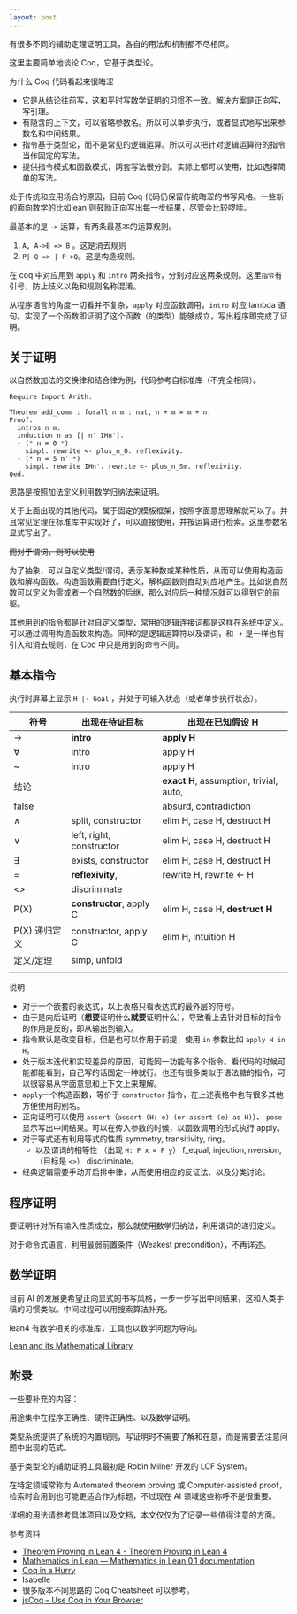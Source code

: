 ```yaml
---
layout: post
---
```




有很多不同的辅助定理证明工具，各自的用法和机制都不尽相同。

这里主要简单地谈论 Coq，它基于类型论。

为什么 Coq 代码看起来很晦涩
- 它是从结论往前写，这和平时写数学证明的习惯不一致。解决方案是正向写，写引理。
- 有隐含的上下文，可以省略参数名。所以可以单步执行，或者显式地写出来参数名和中间结果。
- 指令基于类型论，而不是常见的逻辑运算。所以可以把针对逻辑运算符的指令当作固定的写法。
- 提供指令模式和函数模式，两套写法很分割。实际上都可以使用，比如选择简单的写法。


处于传统和应用场合的原因，目前 Coq 代码仍保留传统晦涩的书写风格。一些新的面向数学的比如lean 则鼓励正向写出每一步结果，尽管会比较啰嗦。


最基本的是 `->` 运算，有两条最基本的运算规则。
1. `A, A->B => B` 。这是消去规则
2. `P|-Q => |-P->Q`。这是构造规则。


在 coq 中对应用到 `apply` 和 `intro` 两条指令，分别对应这两条规则。这里`指令`有引号，防止歧义以免和规则名称混淆。

从程序语言的角度一切看并不复杂，`apply` 对应函数调用，`intro` 对应 lambda 语句。实现了一个函数即证明了这个函数（的类型）能够成立，写出程序即完成了证明。

## 关于证明


以自然数加法的交换律和结合律为例，代码参考自标准库（不完全相同）。

```Coq
Require Import Arith.

Theorem add_comm : forall n m : nat, n + m = m + n.
Proof.
  intros n m.
  induction n as [| n' IHn'].
  - (* n = 0 *)
    simpl. rewrite <- plus_n_O. reflexivity.
  - (* n = S n' *)
    simpl. rewrite IHn'. rewrite <- plus_n_Sm. reflexivity.
Qed.
```

思路是按照加法定义利用数学归纳法来证明。

关于上面出现的其他代码，属于固定的模板框架，按照字面意思理解就可以了。并且常见定理在标准库中实现好了，可以直接使用，并按运算进行检索。这里参数名显式写出了。

~~而对于谓词，则可以使用~~

为了抽象，可以自定义类型/谓词，表示某种数或某种性质，从而可以使用构造函数和解构函数。构造函数需要自行定义，解构函数则自动对应地产生。比如说自然数可以定义为零或者一个自然数的后继，那么对应后一种情况就可以得到它的前驱。

其他用到的指令都是针对自定义类型，常用的逻辑连接词都是这样在系统中定义。可以通过调用构造函数来构造。同样的是逻辑运算符以及谓词，和 -> 是一样也有引入和消去规则，在 Coq 中只是用到的命令不同。

## 基本指令

执行时屏幕上显示 `H |- Goal` ，并处于可输入状态（或者单步执行状态）。

| 符号        | 出现在待证目标                  | 出现在已知假设 H                               |
| --------- | ------------------------ | --------------------------------------- |
| ->        | **intro**                | **apply H**                             |
| $\forall$ | intro                    | apply H                                 |
| ~         | intro                    | apply H                                 |
| 结论        |                          | **exact H**, assumption, trivial, auto, |
| false     |                          | absurd, contradiction                   |
| $\land$   | split, constructor       | elim H, case H, destruct H              |
| $\lor$    | left, right, constructor | elim H, case H, destruct H              |
| $\exists$ | exists, constructor      | elim H, case H, destruct H              |
| =         | **reflexivity**,         | rewrite H, rewrite <- H                 |
| <>        | discriminate             |                                         |
| P(X)      | **constructor**, apply C | elim H, case H, **destruct H**          |
| P(X) 递归定义 | constructor, apply C     | elim H, intuition H                     |
| 定义/定理     | simp, unfold             |                                         |
|           |                          |                                         |

说明
- 对于一个嵌套的表达式，以上表格只看表达式的最外层的符号。
- 由于是向后证明（**想要**证明什么**就要**证明什么），导致看上去针对目标的指令的作用是反的，即从输出到输入。
- 指令默认是改变目标，但是也可以作用于前提，使用 `in` 参数比如 `apply H in H`。
- 处于版本迭代和实现差异的原因，可能同一功能有多个指令。看代码的时候可能都能看到，自己写的话固定一种就行。也还有很多类似于语法糖的指令，可以很容易从字面意思和上下文上来理解。
- `apply`一个构造函数，等价于 `constructor` 指令，在上述表格中也有很多其他方便使用的别名。
- 正向证明可以使用 `assert`（`assert (H: e) (or assert (e) as H)`）、 `pose` 显示写出中间结果。可以在传入参数的时候，以函数调用的形式执行 apply。
- 对于等式还有利用等式的性质 symmetry, transitivity, ring。
	- 以及谓词的相等性 （出现 `H: P x = P y`） f_equal, injection,inversion, （目标是 `<>`） discriminate。
- 经典逻辑需要手动开启排中律，从而使用相应的反证法、以及分类讨论。



## 程序证明

要证明针对所有输入性质成立，那么就使用数学归纳法，利用谓词的递归定义。

对于命令式语言，利用最弱前置条件（Weakest precondition），不再详述。


## 数学证明


目前 AI 的发展更希望正向显式的书写风格，一步一步写出中间结果，这和人类手稿的习惯类似。中间过程可以用搜索算法补充。

lean4 有数学相关的标准库，工具也以数学问题为导向。

[Lean and its Mathematical Library](https://leanprover-community.github.io/)

## 附录

一些要补充的内容：

用途集中在程序正确性、硬件正确性、以及数学证明。

类型系统提供了系统的内置规则，写证明时不需要了解和在意，而是需要去注意问题中出现的范式。

基于类型论的辅助证明工具最初是 Robin Milner 开发的 LCF System。

在特定领域常称为 Automated theorem proving 或 Computer-assisted proof，检索时会用到也可能更适合作为标题，不过现在 AI 领域这些称呼不是很重要。

详细的用法请参考具体项目以及文档，本文仅仅为了记录一些值得注意的方面。

参考资料
- [Theorem Proving in Lean 4 - Theorem Proving in Lean 4](https://lean-lang.org/theorem_proving_in_lean4/)
- [Mathematics in Lean — Mathematics in Lean 0.1 documentation](https://leanprover-community.github.io/mathematics_in_lean/index.html)
- [Coq in a Hurry](https://inria.hal.science/inria-00001173/en/)
- Isabelle
- 很多版本不同思路的 Coq Cheatsheet 可以参考。
- [jsCoq – Use Coq in Your Browser](https://coq.vercel.app/)


<!--

2024年12月25日，11:19:32
2025年1月2日

## 草稿


不需要
正向 pose (proof_of_B := A_implies_B proof_of_A).

逆向 `refine (A_implies_B _). `
`assert (witness : ((x :: rest) <> nil)).`
- injection... as...: reason by injectivity on equalities between values of inductively defined types
    
- discriminate: reason by disjointness of constructors on equalities between values of inductively defined types
- ~~因为结论只有一个，所以可以省略目标，而使用前提时还需要指定针对哪个前提。~~
- ~~注意 apply 经常省略参数，~~

	- absurd, specialize, cut,

-->